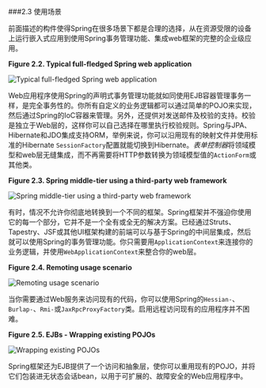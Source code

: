 ###2.3 使用场景

前面描述的构件使得Spring在很多场景下都是合理的选择，从在资源受限的设备上运行嵌入式应用到使用Spring事务管理功能、集成web框架的完整的企业级应用。

**Figure 2.2. Typical full-fledged Spring web application**

![Typical full-fledged Spring web application](http://docs.spring.io/spring/docs/current/spring-framework-reference/htmlsingle/images/overview-full.png)

Web应用程序使用Spring的声明式事务管理功能就如同使用EJB容器管理事务一样，是完全事务性的。你所有自定义的业务逻辑都可以通过简单的POJO来实现，然后通过Spring的IoC容器来管理。另外，还提供对发送邮件及校验的支持。校验是独立于Web层的，这样你可以自己选择在哪里执行校验规则。Spring与JPA、Hibernate和JDO集成支持ORM，举例来说，你可以沿用现有的映射文件并使用标准的Hibernate `SessionFactory`配置就能切换到Hibernate。*表单控制器*将领域模型和web层无缝集成，而不再需要将HTTP参数转换为领域模型值的`ActionForm`或其他类。

**Figure 2.3. Spring middle-tier using a third-party web framework**

![Spring middle-tier using a third-party web framework](http://docs.spring.io/spring/docs/current/spring-framework-reference/htmlsingle/images/overview-thirdparty-web.png)

有时，情况不允许你彻底地转换到一个不同的框架。Spring框架并不强迫你使用它的每一个部分，它并不是一个全有或全无的解决方案。已经通过Struts、Tapestry、JSF或其他UI框架构建的前端可以与基于Spring的中间层集成，然后就可以使用Spring的事务管理功能。你只需要用`ApplicationContext`来连接你的业务逻辑，并使用`WebApplicationContext`来整合你的web层。

**Figure 2.4. Remoting usage scenario**

![Remoting usage scenario](http://docs.spring.io/spring/docs/current/spring-framework-reference/htmlsingle/images/overview-remoting.png)

当你需要通过Web服务来访问现有的代码，你可以使用Spring的`Hessian-`、`Burlap-`、`Rmi-`或`JaxRpcProxyFactory`类。启用远程访问现有的应用程序并不困难。

**Figure 2.5. EJBs - Wrapping existing POJOs**

![Wrapping existing POJOs](http://docs.spring.io/spring/docs/current/spring-framework-reference/htmlsingle/images/overview-ejb.png)

Spring框架还为EJB提供了一个访问和抽象层，使你可以重用现有的POJO，并将它们包装进无状态会话bean，以用于可扩展的、故障安全的Web应用程序中。
